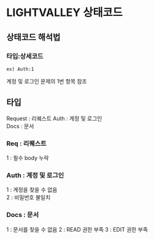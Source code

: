 # LIGHTVALLEY 상태코드
## 상태코드 해석법
### 타입:상세코드
``` 
ex) Auth:1   
```
계정 및 로그인 문제의 1번 항목 참조 


## 타입
Request : 리퀘스트
Auth : 계정 및 로그인    
Docs : 문서

### Req : 리퀘스트

1 : 필수 body 누락 

### Auth : 계정 및 로그인

1 : 계정을 찾을 수 없음   
2 : 비밀번호 불일치

### Docs : 문서

1 : 문서를 찾을 수 없음
2 : READ 권한 부족
3 : EDIT 권한 부족

